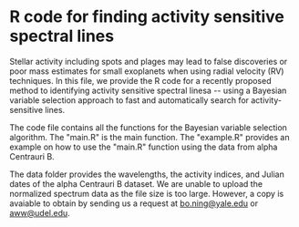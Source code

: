 # R code for finding activity sensitive spectral lines

Stellar activity including spots and plages may lead to false discoveries or poor mass estimates for small exoplanets when using radial velocity (RV) techniques. In this file, we provide the R code for a recently proposed method to identifying activity sensitive spectral linesa -- using a Bayesian variable selection approach to fast and automatically  search  for  activity-sensitive lines. 

The code file contains all the functions for the Bayesian variable selection algorithm. The "main.R" is the main function. The "example.R" provides an example on how to use the "main.R" function using the data from alpha Centrauri B. 

The data folder provides the wavelengths, the activity indices, and Julian dates of the alpha Centrauri B dataset. We are unable to upload the normalized spectrum data as the file size is too large. However, a copy is avaiable to obtain by sending us a request at bo.ning@yale.edu or aww@udel.edu.

